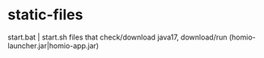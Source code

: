 # static-files
start.bat | start.sh files that check/download java17, download/run (homio-launcher.jar|homio-app.jar)
